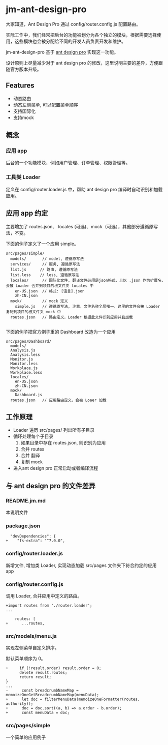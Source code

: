 # jm-ant-design-pro

大家知道，Ant Design Pro 通过 config/router.config.js 配置路由。

实际工作中，我们经常把后台的功能被划分为各个独立的模块，根据需要选择使用，这些模块也会被分配给不同的开发人员负责开发和维护。

jm-ant-design-pro 基于 [ant design pro](https://pro.ant.design/) 实现这一功能。

设计原则上尽量减少对于 ant design pro 的修改，这里说明主要的差异，方便跟随官方版本升级。

## Features

- 动态路由
- 动态左侧菜单, 可以配置菜单顺序
- 支持国际化
- 支持mock

## 概念

### 应用 app

后台的一个功能模块，例如用户管理、订单管理、权限管理等。

### 工具类 Loader

定义在 config/router.loader.js 中，帮助 ant design pro 编译时自动识别和加载应用。

## 应用 app 约定

主要增加了 routes.json、 locales (可选)、mock（可选），其他部分遵循原写法，不变。

下面的例子定义了一个应用 simple。

```
src/pages/simple/
  models/       // model, 遵循原写法
  services/     // 服务, 遵循原写法
  list.js      // 路由, 遵循原写法
  list.less    // less, 遵循原写法
  locales/      // 国际化文件, 翻译文件必须是json格式，且以 .json 作为扩展名，会被 Loader 合并到项目的根文件夹 locales 中
    en-US.json  // 格式: [语言].json
    zh-CN.json
  mock/         // mock 定义
    simple.js   // 遵循原写法, 注意，文件名称全局唯一，这里的文件会被 Loader 复制到项目的根文件夹 mock 中
  routes.json   // 路由定义，Loader 根据此文件识别应用并且加载
 
```

下面的例子把官方例子重的 Dashboard 改造为一个应用

```
src/pages/Dashboard/
  models/
  Analysis.js
  Analysis.less
  Monitor.js
  Monitor.less
  Workplace.js
  Workplace.less
  locales/      
    en-US.json  
    zh-CN.json
  mock/         
    Dashboard.js
  routes.json   // 应用路由定义，会被 Loaer 加载  
```


## 工作原理

- Loader 遍历 src/pages/ 列出所有子目录
- 循环处理每个子目录
  1. 如果目录中存在 routes.json, 则识别为应用
  1. 合并 routes
  1. 合并 翻译
  1. 复制 mock
- 进入ant design pro 正常启动或者编译流程

## 与 ant design pro 的文件差异
 
### README.jm.md

本说明文件

### package.json

```
  "devDependencies": {
+    "fs-extra": "^7.0.0",  
```

### config/router.loader.js

新增文件, 增加类 Loader, 实现动态加载 src/pages 文件夹下符合约定的应用 app

### config/router.config.js

调用 Loader, 合并应用中定义的路由。

```
+import routes from './router.loader';
... 

    routes: [
+      ...routes,
```

### src/models/menu.js

实现左侧菜单自定义排序。

默认菜单顺序为 0。

```
+     if (!result.order) result.order = 0;
      delete result.routes;
      return result;
}
...
-      const breadcrumbNameMap = memoizeOneGetBreadcrumbNameMap(menuData); 
+      let doc = filterMenuData(memoizeOneFormatter(routes, authority));
+      doc = doc.sort((a, b) => a.order - b.order);
+      const menuData = doc;
```

### src/pages/simple

一个简单的应用例子

